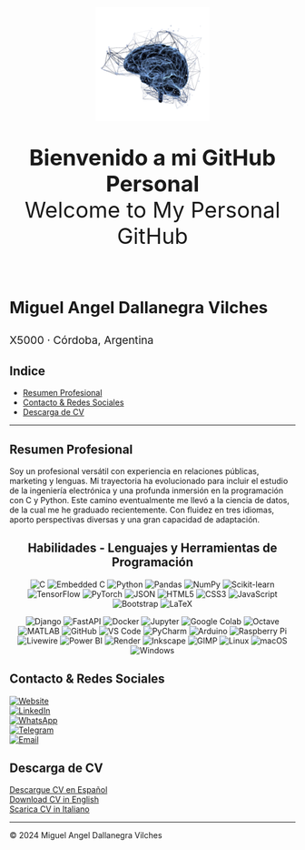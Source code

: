 
<!--
**mdallanegra/mdallanegra** is a ✨ _special_ ✨ repository because its `README.md` (this file) appears on your GitHub profile.

Here are some ideas to get you started:

## Hi there 👋

- 🔭 I’m currently working on ...
- 🌱 I’m currently learning ...
- 👯 I’m looking to collaborate on ...
- 🤔 I’m looking for help with ...
- 💬 Ask me about ...
- 📫 How to reach me: ...
- 😄 Pronouns: ...
- ⚡ Fun fact: ...
-->
<p align="center">
    <img src="static/img/neuro-pathways-rm-bg.png" width="200" alt="Neuro Pathways Logo">
</p>

<p style="font-size: 4vw; text-align: center;"> 
<strong>Bienvenido a mi GitHub Personal</strong><br>
Welcome to My Personal GitHub
</p>
<br>

<p style="font-size: 3vw; text-align: left;"> 
<strong>Miguel Angel Dallanegra Vilches</strong></p>
<p style="font-size: 2vw; text-align: left;"> 
X5000 · Córdoba, Argentina</p>

## Indice <!-- omit in toc --> 
- [Resumen Profesional](#resumen-profesional)
- [Contacto \& Redes Sociales](#contacto--redes-sociales)
- [Descarga de CV](#descarga-de-cv)
---


## Resumen Profesional
Soy un profesional versátil con experiencia en relaciones públicas, marketing y lenguas. Mi trayectoria ha evolucionado para incluir el estudio de la ingeniería electrónica y una profunda inmersión en la programación con C y Python. Este camino eventualmente me llevó a la ciencia de datos, de la cual me he graduado recientemente. Con fluidez en tres idiomas, aporto perspectivas diversas y una gran capacidad de adaptación.

<div align="center">
<h2> Habilidades - Lenguajes y Herramientas de Programación</h2>

<p align="center">
    <img src="https://cdn.jsdelivr.net/gh/devicons/devicon/icons/c/c-plain.svg" title="C" width="35"/>
    <img src="https://cdn.jsdelivr.net/gh/devicons/devicon/icons/embeddedc/embeddedc-plain.svg" title="Embedded C" width="35"/>
    <img src="https://cdn.jsdelivr.net/gh/devicons/devicon/icons/python/python-plain.svg" title="Python" width="35"/>
    <img src="https://cdn.jsdelivr.net/gh/devicons/devicon/icons/pandas/pandas-plain-wordmark.svg" title="Pandas" width="35"/>
    <img src="https://cdn.jsdelivr.net/gh/devicons/devicon/icons/numpy/numpy-plain.svg" title="NumPy" width="35"/>
    <img src="https://cdn.jsdelivr.net/gh/devicons/devicon/icons/scikitlearn/scikitlearn-original.svg" title="Scikit-learn" width="35"/>
     <img src="https://cdn.jsdelivr.net/gh/devicons/devicon/icons/tensorflow/tensorflow-original.svg" title="TensorFlow" width="35"/>
    <img src="https://cdn.jsdelivr.net/gh/devicons/devicon/icons/pytorch/pytorch-original.svg" title="PyTorch" width="35"/>
    <img src="https://cdn.jsdelivr.net/gh/devicons/devicon/icons/json/json-original.svg" title="JSON" width="35"/>
    <img src="https://cdn.jsdelivr.net/gh/devicons/devicon/icons/html5/html5-plain.svg" title="HTML5" width="35"/>
    <img src="https://cdn.jsdelivr.net/gh/devicons/devicon/icons/css3/css3-plain.svg" title="CSS3" width="35"/>
    <img src="https://cdn.jsdelivr.net/gh/devicons/devicon/icons/javascript/javascript-plain.svg" title="JavaScript" width="35"/>
    <img src="https://cdn.jsdelivr.net/gh/devicons/devicon/icons/bootstrap/bootstrap-plain.svg" title="Bootstrap" width="35"/>
    <img src="https://cdn.jsdelivr.net/gh/devicons/devicon/icons/latex/latex-original.svg" title="LaTeX" width="35"/>
   

</p>


![Django](https://img.shields.io/badge/Django-092E20?style=flat&logo=django&logoColor=white)
![FastAPI](https://img.shields.io/badge/FastAPI-009688?style=flat&logo=fastapi&logoColor=white)
![Docker](https://img.shields.io/badge/Docker-2496ED?style=flat&logo=docker&logoColor=white)
![Jupyter](https://img.shields.io/badge/Jupyter-F37626?style=flat&logo=jupyter&logoColor=white)
![Google Colab](https://img.shields.io/badge/Google_Colab-F9AB00?style=flat&logo=googlecolab&logoColor=white)
![Octave](https://img.shields.io/badge/Octave-0790C0?style=flat&logo=octave&logoColor=white)
![MATLAB](https://img.shields.io/badge/MATLAB-0076A8?style=flat&logo=mathworks&logoColor=white)
![GitHub](https://img.shields.io/badge/GitHub-181717?style=flat&logo=github&logoColor=white)
![VS Code](https://img.shields.io/badge/VS_Code-007ACC?style=flat&logo=visual-studio-code&logoColor=white)
![PyCharm](https://img.shields.io/badge/PyCharm-000000?style=flat&logo=pycharm&logoColor=green)
![Arduino](https://img.shields.io/badge/Arduino-00979D?style=flat&logo=arduino&logoColor=white)
![Raspberry Pi](https://img.shields.io/badge/Raspberry_Pi-C51A4A?style=flat&logo=raspberry-pi&logoColor=white)
![Livewire](https://img.shields.io/badge/Livewire-4E56A6?style=flat&logo=livewire&logoColor=white)
![Power BI](https://img.shields.io/badge/Power_BI-F2C811?style=flat&logo=power-bi&logoColor=black)
![Render](https://img.shields.io/badge/Render-46E3B7?style=flat&logo=render&logoColor=black)
![Inkscape](https://img.shields.io/badge/Inkscape-e0e0e0?style=flat&logo=inkscape&logoColor=080A13)
![GIMP](https://img.shields.io/badge/GIMP-657D8B?style=flat&logo=gimp&logoColor=white)
![Linux](https://img.shields.io/badge/Linux-FCC624?style=flat&logo=linux&logoColor=black)
![macOS](https://img.shields.io/badge/macOS-000000?style=flat&logo=macos&logoColor=F0F0F0)
![Windows](https://img.shields.io/badge/Windows-0078D6?style=flat&logo=windows&logoColor=white)
</div>

## Contacto & Redes Sociales

[![Website](https://img.shields.io/badge/Website-mdallanegra.com-darkblue?style=flat&logo=homepage)](https://mdallanegra.com)  
[![LinkedIn](https://img.shields.io/badge/LinkedIn-Profile-blue?style=flat&logo=linkedin)](https://www.linkedin.com/in/mdallanegra)  
[![WhatsApp](https://img.shields.io/badge/WhatsApp-Chat-green?style=flat&logo=whatsapp)](https://wa.me/543513583517)  
[![Telegram](https://img.shields.io/badge/Telegram-Message-blue?style=flat&logo=telegram)](tg://msg?to=@mdallanegra)  
[![Email](https://img.shields.io/badge/Email-Contact-red?style=flat&logo=gmail)](mailto:mdallanegra@icloud.com)  

## Descarga de CV

[Descargue CV en Español](static/files/Curriculum%20Vitae%20-%20Miguel%20Angel%20Dallanegra%20Vilches.es.pdf)  
[Download CV in English](static/files/Curriculum%20Vitae%20-%20Miguel%20Angel%20Dallanegra%20Vilches.en.pdf)  
[Scarica CV in Italiano](static/files/Curriculum%20Vitae%20-%20Miguel%20Angel%20Dallanegra%20Vilches.it.pdf)  

---

© 2024 Miguel Angel Dallanegra Vilches
